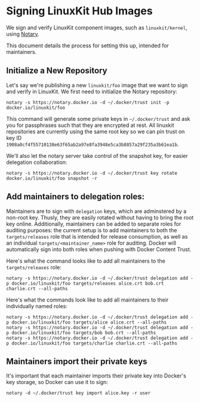 # Signing LinuxKit Hub Images

We sign and verify LinuxKit component images, such as `linuxkit/kernel`, using [Notary](https://github.com/docker/notary).

This document details the process for setting this up, intended for maintainers.

## Initialize a New Repository

Let's say we're publishing a new `linuxkit/foo` image that we want to sign and verify in LinuxKit.
We first need to initialize the Notary repository:

```
notary -s https://notary.docker.io -d ~/.docker/trust init -p docker.io/linuxkit/foo
```

This command will generate some private keys in `~/.docker/trust` and ask you for passphrases such that they are encrypted at rest.
All linuxkit repositories are currently using the same root key so we can pin trust on key ID `1908a0cf4f55710138e63f65ab2a97e8fa3948e5ca3b8857a29f235a3b61ea1b`.

We'll also let the notary server take control of the snapshot key, for easier delegation collaboration:
```
notary -s https://notary.docker.io -d ~/.docker/trust key rotate docker.io/linuxkit/foo snapshot -r
```

## Add maintainers to delegation roles:

Maintainers are to sign with `delegation` keys, which are adminstered by a non-root key.
Thusly, they are easily rotated without having to bring the root key online.
Additionally, maintainers can be added to separate roles for auditing purposes: the current setup is to add maintainers to both the `targets/releases` role that is intended
for release consumption, as well as an individual `targets/<maintainer_name>` role for auditing.
Docker will automatically sign into both roles when pushing with Docker Content Trust.

Here's what the command looks like to add all maintainers to the `targets/releases` role:
```
notary -s https://notary.docker.io -d ~/.docker/trust delegation add -p docker.io/linuxkit/foo targets/releases alice.crt bob.crt charlie.crt --all-paths
```

Here's what the commands look like to add all maintainers to their individually named roles:
```
notary -s https://notary.docker.io -d ~/.docker/trust delegation add -p docker.io/linuxkit/foo targets/alice alice.crt --all-paths
notary -s https://notary.docker.io -d ~/.docker/trust delegation add -p docker.io/linuxkit/foo targets/bob bob.crt --all-paths
notary -s https://notary.docker.io -d ~/.docker/trust delegation add -p docker.io/linuxkit/foo targets/charlie charlie.crt --all-paths
```

## Maintainers import their private keys

It's important that each maintainer imports their private key into Docker's key storage, so Docker can use it to sign:
```
notary -d ~/.docker/trust key import alice.key -r user
```
